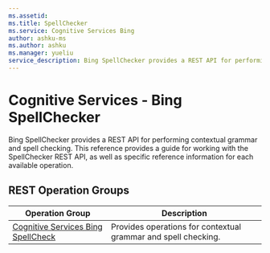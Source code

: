 ```yaml
---
ms.assetid:
ms.title: SpellChecker
ms.service: Cognitive Services Bing
author: ashku-ms
ms.author: ashku
ms.manager: yueliu
service_description: Bing SpellChecker provides a REST API for performing contextual grammar and spell checking
---
```



# Cognitive Services - Bing SpellChecker

Bing SpellChecker provides a REST API for performing contextual grammar and spell checking. This reference provides a guide for working with the SpellChecker  REST API, as well as specific reference information for each available operation.

## REST Operation Groups

| Operation Group                                                   | Description                                                                                                               |
|-------------------------------------------------------------------|---------------------------------------------------------------------------------------------------------------------------|
| [Cognitive Services Bing SpellCheck](~/docs-ref-autogen/spellcheck/SpellChecker.yml)                | Provides operations for contextual grammar and spell checking.                                              |
